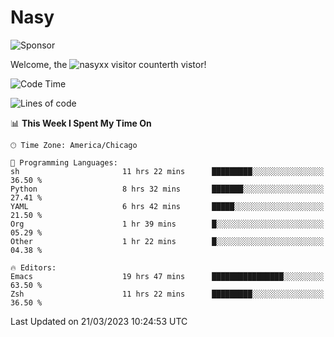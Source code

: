 # Nasy

<!--
<p align="center">
<img height="200" src="https://github-readme-stats.vercel.app/api?username=nasyxx&count_private=true&show_icons=true&theme=dracula&include_all_commits=true"/>
<img height="200" src="https://github-readme-stats.vercel.app/api/top-langs/?username=nasyxx&theme=dracula&hide=html,jupyter+notebook&count_private=true&show_icons=true"/>
</p>

  
----------------
-->

![Sponsor](https://img.shields.io/static/v1.svg?label=Sponsor&message=%E2%9D%A4&logo=GitHub&style=flat&color=pink)
 
Welcome, the ![nasyxx visitor counter](https://count.getloli.com/get/@nasyxx?theme=rule34)th vistor!
 
<!--START_SECTION:waka-->
![Code Time](http://img.shields.io/badge/Code%20Time-3%2C296%20hrs%2036%20mins-blue)

![Lines of code](https://img.shields.io/badge/From%20Hello%20World%20I%27ve%20Written-6.2%20million%20lines%20of%20code-blue)

📊 **This Week I Spent My Time On** 

```text
🕑︎ Time Zone: America/Chicago

💬 Programming Languages: 
sh                       11 hrs 22 mins      █████████░░░░░░░░░░░░░░░░   36.50 % 
Python                   8 hrs 32 mins       ███████░░░░░░░░░░░░░░░░░░   27.41 % 
YAML                     6 hrs 42 mins       █████░░░░░░░░░░░░░░░░░░░░   21.50 % 
Org                      1 hr 39 mins        █░░░░░░░░░░░░░░░░░░░░░░░░   05.29 % 
Other                    1 hr 22 mins        █░░░░░░░░░░░░░░░░░░░░░░░░   04.38 % 

🔥 Editors: 
Emacs                    19 hrs 47 mins      ████████████████░░░░░░░░░   63.50 % 
Zsh                      11 hrs 22 mins      █████████░░░░░░░░░░░░░░░░   36.50 % 
```


 Last Updated on 21/03/2023 10:24:53 UTC
<!--END_SECTION:waka-->

<!-- ![visitors](https://visitor-badge.laobi.icu/badge?page_id=nasyxx.nasyxx) -->
